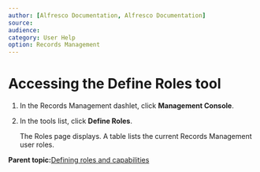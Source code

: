```yaml
---
author: [Alfresco Documentation, Alfresco Documentation]
source: 
audience: 
category: User Help
option: Records Management
---
```


# Accessing the Define Roles tool



1.  In the Records Management dashlet, click **Management Console**.

2.  In the tools list, click **Define Roles**.

    The Roles page displays. A table lists the current Records Management user roles.


**Parent topic:**[Defining roles and capabilities](../concepts/rm-roles-intro.md)


